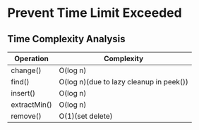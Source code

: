 # Prevent Time Limit Exceeded

## Time Complexity Analysis
| Operation | Complexity |
| --------- | ---------- |
| change()  | O(log n)   |
| find()    | O(log n)(due to lazy cleanup in peek())       |
| insert()  | O(log n)   |
| extractMin() | O(log n) |
| remove() | O(1)(set delete)   |
